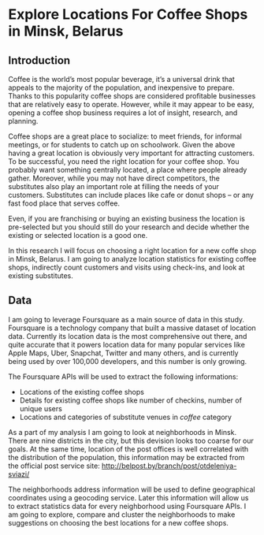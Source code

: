 # Explore Locations For Coffee Shops in Minsk, Belarus

## Introduction

Coffee is the world’s most popular beverage, it’s a universal drink that appeals to the majority of the population, and inexpensive to prepare. Thanks to this popularity coffee shops are considered profitable businesses that are relatively easy to operate. However, while it may appear to be easy, opening a coffee shop business requires a lot of insight, research, and planning. 

Coffee shops are a great place to socialize: to meet friends, for informal meetings, or for students to catch up on schoolwork. Given the above having a great location is obviously very important for attracting customers. To be successful, you need the right location for your coffee shop. You probably want something centrally located, a place where people already gather. Moreover, while you may not have direct competitors, the substitutes also play an important role at filling the needs of your customers. Substitutes can include places like cafe or donut shops – or any fast food place that serves coffee.

Even, if you are franchising or buying an existing business the location is pre-selected but you should still do your research and decide whether the existing or selected location is a good one.

In this research I will focus on choosing a right location for a new coffe shop in Minsk, Belarus. I am going to analyze location statistics for existing coffee shops, indirectly count customers and visits using check-ins, and look at existing substitutes. 

## Data

I am going to leverage Foursquare as a main source of data in this study. Foursquare is a technology company that built a massive dataset of location data. Currently its location data is the most comprehensive out there, and quite accurate that it powers location data for many popular services like Apple Maps, Uber, Snapchat, Twitter and many others, and is currently being used by over 100,000 developers, and this number is only growing.

The Foursquare APIs will be used to extract the following informations:
* Locations of the existing coffee shops
* Details for existing coffee shops like number of checkins, number of unique users
* Locations and categories of substitute venues in *coffee* category

As a part of my analysis I am going to look at neighborhoods in Minsk. There are nine districts in the city, but this devision looks too coarse for our goals. At the same time, location of the post offices is well correlated with the distribution of the population, this information may be extracted from the official post service site: http://belpost.by/branch/post/otdeleniya-sviazi/

The neighborhoods address information will be used to define geographical coordinates using a geocoding service. Later this information will allow us to extract statistics data for every neighborhood using Foursquare APIs. I am going to explore, compare and cluster the neighborhoods to make suggestions on choosing the best locations for a new coffee shops.
